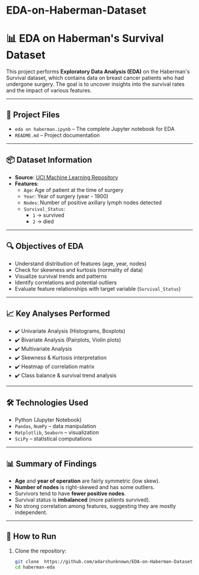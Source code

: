 # EDA-on-Haberman-Dataset
# 📊 EDA on Haberman's Survival Dataset

This project performs **Exploratory Data Analysis (EDA)** on the Haberman's Survival dataset, which contains data on breast cancer patients who had undergone surgery. The goal is to uncover insights into the survival rates and the impact of various features.

---

## 📁 Project Files

- `eda on haberman.ipynb` – The complete Jupyter notebook for EDA
- `README.md` – Project documentation

---

## 📦 Dataset Information

- **Source**: [UCI Machine Learning Repository](https://archive.ics.uci.edu/ml/datasets/Haberman%27s+Survival)
- **Features**:
  - `Age`: Age of patient at the time of surgery
  - `Year`: Year of surgery (year - 1900)
  - `Nodes`: Number of positive axillary lymph nodes detected
  - `Survival_Status`:  
    - `1` → survived   
    - `2` → died 

---

## 🔍 Objectives of EDA

- Understand distribution of features (age, year, nodes)
- Check for skewness and kurtosis (normality of data)
- Visualize survival trends and patterns
- Identify correlations and potential outliers
- Evaluate feature relationships with target variable (`Survival_Status`)

---

## 📈 Key Analyses Performed

- ✔️ Univariate Analysis (Histograms, Boxplots)
- ✔️ Bivariate Analysis (Pairplots, Violin plots)
- ✔️ Multivariate Analysis
- ✔️ Skewness & Kurtosis interpretation
- ✔️ Heatmap of correlation matrix
- ✔️ Class balance & survival trend analysis

---

## 🛠️ Technologies Used

- Python (Jupyter Notebook)
- `Pandas`, `NumPy` – data manipulation
- `Matplotlib`, `Seaborn` – visualization
- `SciPy` – statistical computations

---

## 📊 Summary of Findings

- **Age** and **year of operation** are fairly symmetric (low skew).
- **Number of nodes** is right-skewed and has some outliers.
- Survivors tend to have **fewer positive nodes**.
- Survival status is **imbalanced** (more patients survived).
- No strong correlation among features, suggesting they are mostly independent.

---

## 🚀 How to Run

1. Clone the repository:
   ```bash
   git clone  https://github.com/adarshunknown/EDA-on-Haberman-Dataset.git
   cd haberman-eda
